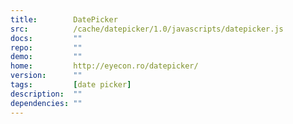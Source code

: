 ```yaml
---
title:        DatePicker
src:          /cache/datepicker/1.0/javascripts/datepicker.js
docs:         ""
repo:         ""
demo:         ""
home:         http://eyecon.ro/datepicker/
version:      ""
tags:         [date picker]
description:  ""
dependencies: ""
---
```


